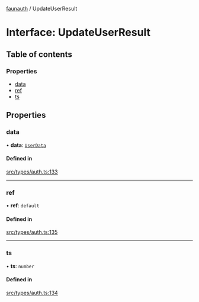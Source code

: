 [faunauth](../index.md) / UpdateUserResult

# Interface: UpdateUserResult

## Table of contents

### Properties

- [data](UpdateUserResult.md#data)
- [ref](UpdateUserResult.md#ref)
- [ts](UpdateUserResult.md#ts)

## Properties

### data

• **data**: [`UserData`](UserData.md)

#### Defined in

[src/types/auth.ts:133](https://github.com/alexnitta/faunauth/blob/f5a1862/src/types/auth.ts#L133)

___

### ref

• **ref**: `default`

#### Defined in

[src/types/auth.ts:135](https://github.com/alexnitta/faunauth/blob/f5a1862/src/types/auth.ts#L135)

___

### ts

• **ts**: `number`

#### Defined in

[src/types/auth.ts:134](https://github.com/alexnitta/faunauth/blob/f5a1862/src/types/auth.ts#L134)
